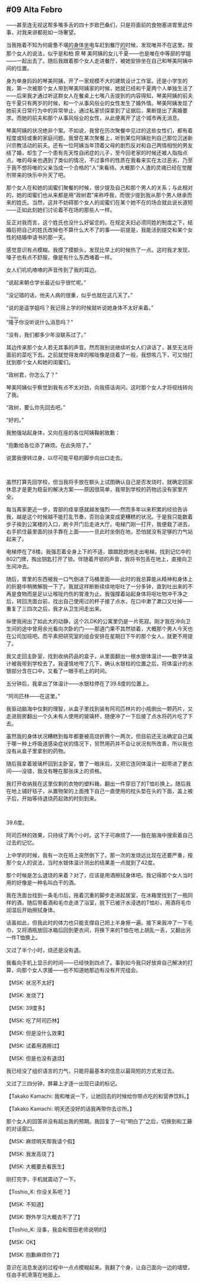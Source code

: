 ## #09 Alta Febro

——甚至连无视这帮多嘴多舌的四十岁欧巴桑们，只是将面前的食物塞进胃里这件事，对我来讲都宛如一场奢望。

当我拖着不知为何疲惫不堪的身体坐电车赶到餐厅的时候，发现唯并不在这里。按那个女人的说法，似乎是和<ruby><rb>柏原琴美</rb><rt>Kashiwabara Kotomi</rt></ruby>阿姨的女儿<ruby><rb>千夏</rb><rt>Chika</rt></ruby>——也是唯在中等部的学姐——一起出去了。随后我跟着那个女人走进餐厅，被她安排坐在自己和琴美阿姨中间的位置。

身为单身妈妈的琴美阿姨，开了一家规模不大的建筑设计工作室。还是小学生的我，第一次被那个女人带到琴美阿姨家的时候，她就已经和千夏两个人单独生活了——后来我才通过听这群女人在餐桌上七嘴八舌提到的内容得知，琴美阿姨的前夫在千夏只有两岁的时候，和一个从事风俗业的女性发生了婚外情。琴美阿姨发现了她前夫日常行为中的异常举止，通过私家侦探拿到了证据后，果断提出了离婚要求。而她的前夫和那个从事风俗业的女性，从此便离开了这个城市再无消息。

琴美阿姨的状况绝非个案。不如说，我曾在历次聚餐中见过的这些女性们，都有着程度或轻或重的家庭问题。我曾在某次聚餐上，听到某位阿姨批判自己那位沉迷新兴宗教活动的前夫。还有一位阿姨当年顶着父母的剧烈反对和自己两情相悦的男友结了婚，却生了一个患有先天性自闭症的儿子，至今回老家的时候还被人指指点点。唯的母亲也遇到了类似的情况，不过事件的性质在我看来实在太过恶劣，乃至于我不想将唯的父亲当成一个合格的“人”来看待。大概那个人渣的灵魂已经在觉醒剂带来的快乐中升天了吧。

那个女人在和她的闺蜜们聚餐的时候，很少提及自己和那个男人的关系；与此相对的，她的闺蜜们也从来都是用“政树君”来称呼我，而很少提到我从那个男人继承而来的姓氏。当然，这并不妨碍那个女人的闺蜜们在某个她不在的场合就此说长道短——正如此刻她们讨论着不在场的那些人一样。

反正对我而言，这个姓氏也没什么好留恋的。在规定夫妇必须同姓的制度之下，结婚后把自己的姓氏改掉也不算什么大不了的事——前提是，我能活到提交和某个女性的结婚申请书的那一天。

感觉意识有点模糊。我摸了摸额头，发现比早上的时候热了一点。这时我才发现，嗓子也有点不舒服，像是有什么东西堵着一样。

女人们叽叽喳喳的声音传到了我的耳边。

“说起来朝仓学长最近似乎很忙呢。”

“没记错的话，他夫人病的很重，似乎也就在这几天了。”

“说的是遥学姐吗？我记得上学的时候就听说她身体不太好来着。”

“<ruby><rb>隆子</rb><rt>Takako</rt></ruby>你没听说什么消息吗？”

“没有，我们都多少年没联系过了。”

耳边传来那个女人若无其事的声音。然而我别说继续听女人们讲话了，甚至无法将面前的菜吃下去。之前就觉得发痒的喉咙像是烧着了一般，我想咳几下，可又怕打扰到那个女人和她的闺蜜们。

“政树君，你怎么了？”

琴美阿姨似乎察觉到我有点不太对劲，向我搭话询问。这时那个女人才将视线转向了我。

“政树，要么你先回去吧。”

“好的。”

我勉强站起身体，又向在座的各位阿姨鞠躬致歉：

“抱歉给各位添了麻烦。在此失陪了。”

说罢我便转过身，以尽可能平稳的脚步向出口走去。

&emsp;

虽然打算先回学校，但当我将手放在额头上试图确认自己是否发烧时，就确定回家休息才是更为稳妥的解决方案——原因很简单，我带到学校的药物远没有家里齐全。

每当离家更近一步，胃部的痉挛感就越发强烈——然而多年以来积累的经验告诉我，越是这个时候越不能打乱节奏，否则会演变成更糟糕的状况。于是我只能数着步子挨到公寓楼的入口，刷卡开门后走进大厅。电梯门刚一打开，我便栽了进去，右手抓住最里面的扶手靠在上面——一旦此时坐倒在地，恐怕就没有足够的力气站起来了。

电梯停在了8楼。我强忍着全身上下的不适，踉踉跄跄地走出电梯，找到记忆中的802门牌，掏出钥匙打开了锁。伴随着开锁的声音，我将书包丢在地上，直接向卫生间冲去。

随后，胃里的东西被我一口气倒进了马桶里面——此时的我总算能从精神和身体上的折磨中稍微解脱一下了。我就这样断断续续地呕吐了一分多钟，直到吐出来的不再是食物而是足以让喉咙灼伤的胃液为止。我强撑着站起身体将呕吐物冲干净之后，转回洗面台前，找出自己使用过的杯子接了点水，在口中漱了漱口又吐掉——重复了三四次之后，我才从卫生间走出来。

纵使我闹出了如此大的动静，这个2LDK的公寓里仍是一片死寂。刚才我在冲向卫生间的途中曾用余光看向次卧的门——那道门果不其然锁着，大概那个男人今天也在公司加班吧。而平素把研究室的组会安排在星期日下午的那个女人，就更不用提了。

我又走回主卧室，找到收纳药品的盒子，从里面翻出一根水银体温计——数字体温计被我带到学校去了。我谨慎地甩了几下，确认水银柱的位置之后，将体温计的水银部分含在口中，又看了一眼手机上的时间。

五分钟后，我拿出了体温计——水银柱停在了39.8度的位置上。

“阿司匹林——在这里。”

我驱动脑海中仅剩的理智，从盒子里找到装有阿司匹林片的小瓶倒出一颗药片，又走进厨房翻出一个久未有人使用的玻璃杯，随便冲了一下后接了点水将药片吃了下去。

虽然我的身体状况糟糕到每年都要被高烧折腾个一两次，但目前还无法确定自己属于哪一种上呼吸道感染症状的情况下，贸然用药并不会让状况有所改善，所以我也没有从盒子里拿别的药物。

随后我拿着玻璃杯回到主卧室，瞥了一眼床后，又把它连同体温计一起带进了更衣间——没错，我没有睡在那张床上的资格。

我打开收纳我在这里仅剩的衣物的塑料箱，翻出一件穿旧了的T恤衫换上。随后我在地上铺好毯子，从置物架的上面拽下自己一直使用的枕头垫在头的下面，盖上被子后，开始等待退烧药起效的时刻到来。

&emsp;

39.6度。

阿司匹林的效果，只持续了两个小时。这下子可麻烦了——我在脑海中搜索着自己过去的记忆。

上中学的时候，我有一次在班上突然倒下了。那一次的发烧远比现在还要严重，按那个女人的说法，当时水银体温计测出的结果差一点就到了42度。

那个时候是怎么退烧的来着？对了，应该是用酒擦拭身体吧。我记得那个女人当时用的好像是一种名叫白干的酒。

我在洗面台找到一条毛巾后，拖着沉重的脚步走进起居室，在冰箱里找到了一瓶同样的酒，随后带着酒和毛巾走进了浴室，脱下已被汗水浸透的T恤衫，用酒将毛巾润湿后开始擦拭身体。

话虽如此，但我此时的体力也只能支撑自己把上半身擦一遍。接下来我冲了一下毛巾，又将酒瓶放回冰箱后回到更衣间，将换下来的T恤在地上胡乱一丢，又翻出另一件T恤换上。

又过了半个小时，烧还是没有退。

我看向手机上显示的时间——已经快到四点了。事到如今我只好放弃自己解决的打算，向那个女人求援——也不知道她那边有没有开完组会。

【MSK: 状况不太好】

【MSK: 发烧了】

【MSK: 39度多】

【MSK: 吃了阿司匹林】

【MSK: 但是没什么效果】

【MSK: 试着用酒擦过】

【MSK: 但是也没有退烧】

我已经没了组织语言的力气，只能将最基本的信息以最简短的方式发过去。

又过了三四分钟，屏幕上才逐一出现已读的标记。

【Takako Kamachi: 我和唯说一下，让她回去的时候给你带点吃的和营养饮料。】

【Takako Kamachi: 明天还没好的话我再带你去诊所。】

那个女人的回答并没有超出我的预期。我回复了一句“明白了”之后，切换到和工藤的对话窗口。

【MSK: 麻烦明天帮我请个假】

【MSK: 我发高烧了】

【MSK: 大概要去看医生】

刚打完字，手机就震动了一下。

【Toshio_K: 你没关系吧？】

【MSK: 不知道】

【MSK: 野外学习大概去不了了】

【Toshio_K: 没事，我会和菅田老师说明的】

【MSK: OK】

【MSK: 抱歉麻烦你了】

意识在消息发送的过程中一点点模糊起来。我翻了个身，让自己面向一边的墙壁，任由手机滑落在地面上。
